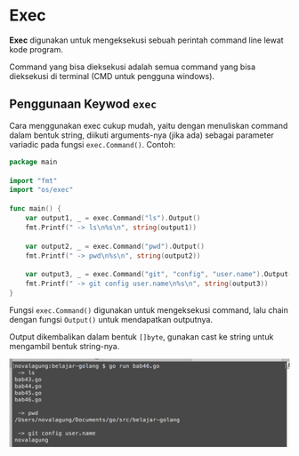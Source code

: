 # Exec

**Exec** digunakan untuk mengeksekusi sebuah perintah command line lewat kode program.

Command yang bisa dieksekusi adalah semua command yang bisa dieksekusi di terminal (CMD untuk pengguna windows).

## Penggunaan Keywod `exec`

Cara menggunakan exec cukup mudah, yaitu dengan menuliskan command dalam bentuk string, diikuti arguments-nya (jika ada) sebagai parameter variadic pada fungsi `exec.Command()`. Contoh:

```go
package main

import "fmt"
import "os/exec"

func main() {
    var output1, _ = exec.Command("ls").Output()
    fmt.Printf(" -> ls\n%s\n", string(output1))

    var output2, _ = exec.Command("pwd").Output()
    fmt.Printf(" -> pwd\n%s\n", string(output2))

    var output3, _ = exec.Command("git", "config", "user.name").Output()
    fmt.Printf(" -> git config user.name\n%s\n", string(output3))
}
```

Fungsi `exec.Command()` digunakan untuk mengeksekusi command, lalu chain dengan fungsi `Output()` untuk mendapatkan outputnya.

Output dikembalikan dalam bentuk `[]byte`, gunakan cast ke string untuk mengambil bentuk string-nya.

![Ekeskusi command menggunakan exec](images/46_1_exec.png)
